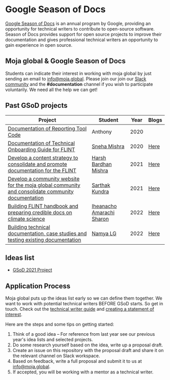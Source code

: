 # Google Season of Docs

[Google Season of Docs](https://developers.google.com/season-of-docs) is an annual program by Google, providing an opportunity for technical writers to contribute to open-source software. Season of Docs provides support for open source projects to improve their documentation and gives professional technical writers an opportunity to gain experience in open source.

## Moja global & Google Season of Docs

Students can indicate their interest in working with moja global by just sending an email to [info@moja.global](mailto:info@moja.global). Please join our join our [Slack community](https://join.slack.com/t/mojaglobal/shared_invite/zt-o6ta1ug0-rVLjAo460~d7JbZ~HpFFtw) and the **#documentation** channel if you wish to participate voluntarily. We need all the help we can get!

## Past GSoD projects

| Project               | Student                                                        | Year | Blogs |
|-----------------------|--------------------------------------------------------------------|---------|---------|
| [Documentation of Reporting Tool Code](https://developers.google.com/season-of-docs/docs/2020/participants/project-mojaglobal-anthony)        | Anthony                      |   2020      | |
| [Documentation of Technical Onboarding Guide for FLINT](https://developers.google.com/season-of-docs/docs/2020/participants/project-mojaglobal-tlazypanda) | [Sneha Mishra](https://github.com/Tlazypanda)  |  2020  | [Here](https://docs.google.com/document/d/e/2PACX-1vQFSy1F4_hJI4_-c-dkEGjgnriZzTvYGqbIQ2BLw6y2_cxFVAmbW25gkwMF4PY_jMEMo8paeiN1ge9R/pub) |
| [Develop a content strategy to consolidate and promote documentation for the FLINT](https://github.com/moja-global/mentorship/blob/main/google-season-of-docs/GSOD-2021-Project.md#technical-writer-1---harsh-bardhan-mishra)        | [Harsh Bardhan Mishra](https://github.com/harshcasper)                      |   2021      |[Here](https://harshcasper.com/blog/google-season-of-docs-work-report) |
| [Develop a community website for the moja global community and consolidate community documentation](https://github.com/moja-global/mentorship/blob/main/google-season-of-docs/GSOD-2021-Project.md#technical-writer-2---sarthak-kundra) | [Sarthak Kundra](https://github.com/sarthakkundra)  |  2021  |[Here](https://dev.to/kundrasarthak/google-season-of-docs-1-n54) |
| [Building FLINT handbook and preparing credible docs on climate science](https://github.com/moja-global/mentorship/blob/main/google-season-of-docs/GSOD-2022-Project.md#building-flint-handbook-and-preparing-credible-docs-on-climate-science) | [Iheanacho Amarachi Sharon](https://github.com/Iheanacho-ai)  |  2022  | [Here](https://dev.to/amaraiheanacho/my-time-with-moja-global-for-google-season-of-documentation-3ei1) |
| [Building technical documentation, case studies and testing existing documentation](https://github.com/moja-global/mentorship/blob/main/google-season-of-docs/GSOD-2022-Project.md#building-technical-documentation-case-studies-and-testing-existing-documentation) | [Namya LG](https://github.com/Namyalg)  |  2022  |[Here](https://namyalg.medium.com/google-season-of-docs-final-report-4976c50c0b89) |

 

## Ideas list

- [GSoD 2021 Project](GSOD-2021-Project.md)

## Application Process

Moja global puts up the ideas list early so we can define them together. We want to work with potential technical writers BEFORE GSoD starts. So get in touch. Check out the [technical writer guide](https://developers.google.com/season-of-docs/docs/tech-writer-guide) and [creating a statement of interest](https://developers.google.com/season-of-docs/docs/tech-writer-statement).

Here are the steps and some tips on getting started:

1. Think of a good idea – For reference from last year see our previous year's idea lists and selected projects.
2. Do some research yourself based on the idea, write up a proposal draft.
3. Create an issue on this repository with the proposal draft and share it on the relevant channel on Slack workspace.
4. Based on feedback, write a full proposal and submit it to us at [info@moja.global](mailto:info@moja.global).
5. If accepted, you will be working with a mentor as a technical writer.
